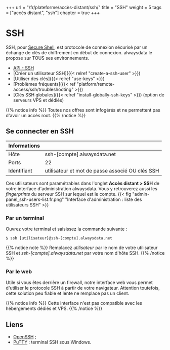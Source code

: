+++
url = "/fr/plateforme/accès-distant/ssh/"
title = "SSH"
weight = 5
tags = ["accès distant", "ssh"]
chapter = true
+++

# SSH

SSH, pour [Secure Shell](https://fr.wikipedia.org/wiki/Secure_Shell), est protocole de connexion sécurisé par un échange de clés de chiffrement en début de connexion. alwaysdata le propose sur TOUS ses environnements.

- [API - SSH](https://api.alwaysdata.com/v1/ssh/doc/)
- [Créer un utilisateur SSH]({{< relref "create-a-ssh-user" >}})
- [Utiliser des clés]({{< relref "use-keys" >}})
- [Problèmes fréquents]({{< ref "platform/remote-access/ssh/troubleshooting" >}})
- [Clés SSH globales]({{< relref "install-globally-ssh-keys" >}}) (option de serveurs VPS et dédiés)

{{% notice info %}}
Toutes nos offres sont infogérés et ne permettent pas d'avoir un accès root.
{{% /notice %}}

## Se connecter en SSH

| Informations |                                                 |
|--------------|-------------------------------------------------|
| Hôte         | ssh-[compte].alwaysdata.net                     |
| Ports        | 22                                              |
| Identifiant  | utilisateur et mot de passe associé OU clés SSH |

Ces utilisateurs sont paramétrables dans l'onglet **Accès distant > SSH** de votre interface d'administration alwaysdata. Vous y retrouverez aussi les _fingerprints_ du serveur SSH sur lequel est le compte.
{{< fig "admin-panel_ssh-users-list.fr.png" "Interface d'administration : liste des utilisateurs SSH" >}}

### Par un terminal

Ouvrez votre terminal et saisissez la commande suivante :

```
$ ssh [utilisateur]@ssh-[compte].alwaysdata.net
```

{{% notice note %}}
Remplacez _utilisateur_ par le nom de votre utilisateur SSH et _ssh-[compte].alwaysdata.net_ par votre nom d'hôte SSH.
{{% /notice %}}


### Par le web

Utile si vous êtes derrière un firewall, notre interface web vous permet d'utiliser le protocole SSH à partir de votre navigateur. Attention toutefois, cette solution peu fiable et lente ne remplace pas un client.

{{% notice info %}}
Cette interface n'est pas compatible avec les hébergements dédiés et VPS.
{{% /notice %}}


## Liens

- [OpenSSH](https://www.openssh.com/) ;
- [PuTTY](https://www.chiark.greenend.org.uk/~sgtatham/putty/download.html) : terminal SSH sous Windows.
